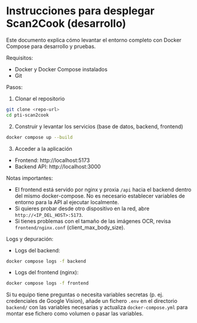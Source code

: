# Instrucciones para desplegar Scan2Cook (desarrollo)

Este documento explica cómo levantar el entorno completo con Docker Compose para desarrollo y pruebas.

Requisitos:
- Docker y Docker Compose instalados
- Git

Pasos:
1. Clonar el repositorio
```bash
git clone <repo-url>
cd pti-scan2cook
```

2. Construir y levantar los servicios (base de datos, backend, frontend)
```bash
docker compose up --build
```

3. Acceder a la aplicación
- Frontend: http://localhost:5173
- Backend API: http://localhost:3000

Notas importantes:
- El frontend está servido por nginx y proxia `/api` hacia el backend dentro del mismo docker-compose. No es necesario establecer variables de entorno para la API al ejecutar localmente.
- Si quieres probar desde otro dispositivo en la red, abre `http://<IP_DEL_HOST>:5173`.
- Si tienes problemas con el tamaño de las imágenes OCR, revisa `frontend/nginx.conf` (client_max_body_size).

Logs y depuración:
- Logs del backend:
```bash
docker compose logs -f backend
```
- Logs del frontend (nginx):
```bash
docker compose logs -f frontend
```

Si tu equipo tiene preguntas o necesita variables secretas (p. ej. credenciales de Google Vision), añade un fichero `.env` en el directorio `backend/` con las variables necesarias y actualiza `docker-compose.yml` para montar ese fichero como volumen o pasar las variables.
